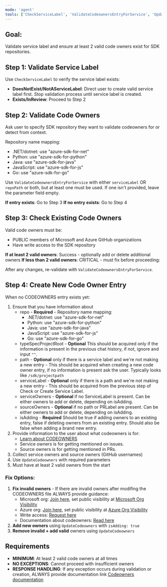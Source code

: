 ```yaml
---
mode: 'agent'
tools: ['CheckServiceLabel', 'ValidateCodeownersEntryForService', 'UpdateCodeowners'] 
---
```


## Goal: 
Validate service label and ensure at least 2 valid code owners exist for SDK repositories.

## Step 1: Validate Service Label
Use `CheckServiceLabel` to verify the service label exists:
- **DoesNotExist/NotAServiceLabel**: Direct user to create valid service label first. Stop validation process until service label is created.
- **Exists/InReview**: Proceed to Step 2

## Step 2: Validate Code Owners  
Ask user to specify SDK repository they want to validate codeowners for or detect from context.

Repository name mapping:
- .NET/dotnet: use "azure-sdk-for-net"
- Python: use "azure-sdk-for-python" 
- Java: use "azure-sdk-for-java"
- JavaScript: use "azure-sdk-for-js"
- Go: use "azure-sdk-for-go"

Use `ValidateCodeownersEntryForService` with either `serviceLabel` OR `repoPath` or both, but at least one must be used. If one isn't provided, leave the parameter field empty.

**If entry exists**: Go to Step 3
**If no entry exists**: Go to Step 4

## Step 3: Check Existing Code Owners
Valid code owners must be:
- PUBLIC members of Microsoft and Azure GitHub organizations  
- Have write access to the SDK repository

**If at least 2 valid owners**: Success - optionally add or delete additional owners
**If less than 2 valid owners**: CRITICAL - must fix before proceeding:

After any changes, re-validate with `ValidateCodeownersEntryForService`.

## Step 4: Create New Code Owner Entry
When no CODEOWNERS entry exists yet:
1. Ensure that you have information about
   - repo - **Required** - Repository name mapping:
      - .NET/dotnet: use "azure-sdk-for-net"
      - Python: use "azure-sdk-for-python" 
      - Java: use "azure-sdk-for-java"
      - JavaScript: use "azure-sdk-for-js"
      - Go: use "azure-sdk-for-go"
   - typeSpecProjectRoot - **Optional** This should be acquired only if the information is present in the previous chat history, if not, ignore and input `""`.
   - path - **Optional** only if there is a service label and we're not making a new entry - This should be acquired when creating a new code owner entry, if no information is present ask the user. Typically looks like `/sdk/projectpath`
   - serviceLabel - **Optional** only if there is a path and we're not making a new entry - This should be acquired from the previous step of Check or Create Service Label.
   - serviceOwners - **Optional** if no ServiceLabel is present. Can be either owners to add or delete, depending on isAdding.
   - sourceOwners - **Optional** if no path or PRLabel are present. Can be either owners to add or delete, depending on isAdding.
   - isAdding - **Required** Should be true if adding owners to an existing entry, false if deleting owners from an existing entry. Should also be false when adding a brand new entry.
1. Provide information to the user about what codeowners is for:
   - [Learn about CODEOWNERS](https://eng.ms/docs/products/azure-developer-experience/develop/supporting-sdk-customers/overview)
   - Service owners is for getting mentioned on issues.
   - Source owners is for getting mentioned in PRs.
2. Collect service owners and source owners (GitHub usernames)
3. Use `UpdateCodeowners` with required parameters
4. Must have at least 2 valid owners from the start

### Fix Options:
1. **Fix invalid owners** - If there are invalid owners after modifing the CODEOWNERS file ALWAYS provide guidance:
   - Microsoft org: [Join here](https://repos.opensource.microsoft.com/orgs/Microsoft), set public visibility at [Microsoft Org Visibility](https://github.com/orgs/Microsoft/people?query={github_username})
   - Azure org: [Join here](https://repos.opensource.microsoft.com/orgs/Azure), set public visibility at [Azure Org Visibility](https://github.com/orgs/Azure/people?query={github_username})
   - Write access: [Request here](https://coreidentity.microsoft.com/manage/Entitlement/entitlement/azuresdkpart-heqj)
   - Documentation about codeowners: [Read here](https://eng.ms/docs/products/azure-developer-experience/develop/supporting-sdk-customers/codeowners)
2. **Add new owners** using `UpdateCodeowners` with `isAdding: true`
3. **Remove invalid + add valid** owners using `UpdateCodeowners`

## Requirements
- **MINIMUM**: At least 2 valid code owners at all times
- **NO EXCEPTIONS**: Cannot proceed with insufficient owners
- **RESPONSE HANDLING**: If any exception occurs during validation or creation, ALWAYS provide documentation link [Codeowners documentation](https://eng.ms/docs/products/azure-developer-experience/develop/supporting-sdk-customers/codeowners)